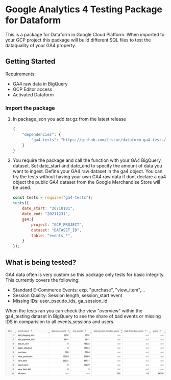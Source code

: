 # Google Analytics 4 Testing Package for Dataform
This is a package for Dataform in Google Cloud Platform. When imported to your GCP project this package will build different SQL files to test the dataquality of your GA4 property.  

## Getting Started
Requirements: 
- GA4 raw data in BigQuery
- GCP Editor access
- Activated Dataform 

### Import the package 
1. In package.json you add tar.gz from the latest release
    ``` javascript
    {
        "dependencies": {
            "ga4-tests": "https://github.com/Liscor/dataform-ga4-tests/archive/refs/tags/ap-training.tar.gz"
        }
    }
    ```
1. You require the package and call the function with your GA4 BigQuery dataset. Set date_start and date_end to specify the amount of data you want to ingest. Define your GA4 raw dataset in the ga4 object.
You can try the tests without having your own GA4 raw data if dont declare a ga4 object the public GA4 dataset from the Google Merchandise Store will be used.
    ``` javascript
    const tests = require("ga4-tests");
    tests({
        date_start: "20210101",
        date_end: "20211231",
        ga4:{
            project: "GCP_PROJECT",
            dataset: "DATASET_ID",
            table: "events_*",
        }
    });
    ```
## What is being tested?
GA4 data often is very custom so this package only tests for basic integrity. This currently covers the following:
- Standard E-Commerce Events: exp. "purchase", "view_item",...
- Session Quality: Session length, session_start event
- Missing IDs: user_pseudo_ids, ga_session_id

When the tests ran you can check the view "overview" within the ga4_testing dataset in BigQuery to see the share of bad events or missing IDS in comparision to all events,sessions and users.

![Overview](overview.png)

